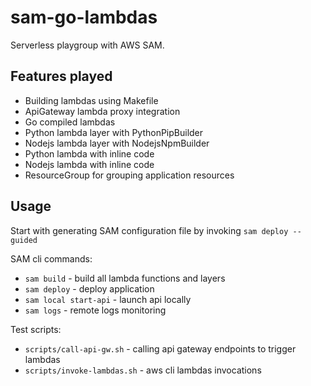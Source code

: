 # sam-go-lambdas

Serverless playgroup with AWS SAM.

## Features played

- Building lambdas using Makefile
- ApiGateway lambda proxy integration
- Go compiled lambdas
- Python lambda layer with PythonPipBuilder
- Nodejs lambda layer with NodejsNpmBuilder
- Python lambda with inline code
- Nodejs lambda with inline code
- ResourceGroup for grouping application resources

## Usage

Start with generating SAM configuration file by invoking `sam deploy --guided`

SAM cli commands:

- `sam build` - build all lambda functions and layers
- `sam deploy` - deploy application
- `sam local start-api` - launch api locally
- `sam logs` - remote logs monitoring

Test scripts:

- `scripts/call-api-gw.sh` - calling api gateway endpoints to trigger lambdas
- `scripts/invoke-lambdas.sh` - aws cli lambdas invocations
